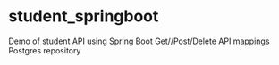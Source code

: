 # student_springboot
Demo of student API using Spring Boot
Get//Post/Delete API mappings
Postgres repository
